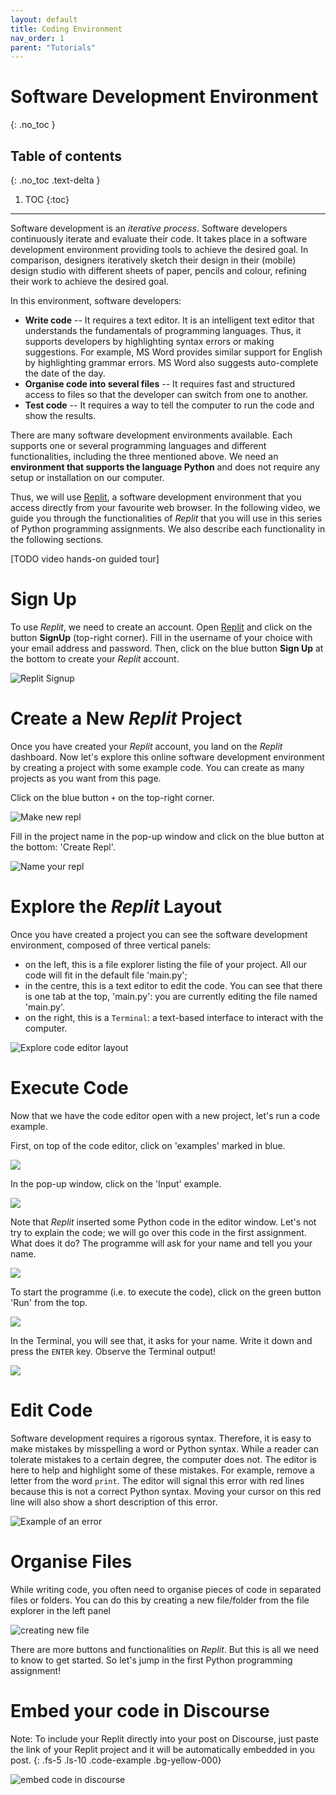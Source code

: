```yaml
---
layout: default
title: Coding Environment
nav_order: 1
parent: "Tutorials"
---
```


# Software Development Environment
{: .no_toc }

## Table of contents
{: .no_toc .text-delta }

1. TOC
{:toc}
---

Software development is an _iterative process_. Software developers continuously iterate and evaluate their code. It takes place in a software development environment providing tools to achieve the desired goal. In comparison, designers iteratively sketch their design in their (mobile) design studio with different sheets of paper, pencils and colour, refining their work to achieve the desired goal.

In this environment, software developers:

- **Write code** -- It requires a text editor. It is an intelligent text editor that understands the fundamentals of programming languages. Thus, it supports developers by highlighting syntax errors or making suggestions. For example, MS Word provides similar support for English by highlighting grammar errors. MS Word also suggests auto-complete the date of the day.
- **Organise code into several files** -- It requires fast and structured access to files so that the developer can switch from one to another.
- **Test code** -- It requires a way to tell the computer to run the code and show the results.

There are many software development environments available. Each supports one or several programming languages and different functionalities, including the three mentioned above. We need an **environment that supports the language Python** and does not require any setup or installation on our computer.

Thus, we will use [Replit](https://repl.it), a software development environment that you access directly from your favourite web browser. In the following video, we guide you through the functionalities of _Replit_ that you will use in this series of Python programming assignments. We also describe each functionality in the following sections.

[TODO video hands-on guided tour]

# Sign Up

To use _Replit_, we need to create an account. Open [Replit](https://repl.it) and click on the button **SignUp** (top-right corner). Fill in the username of your choice with your email address and password. Then, click on the blue button **Sign Up** at the bottom to create your _Replit_ account.

![Replit Signup]({{site.baseurl}}/assets/images/ide_signup.png)

# Create a New _Replit_ Project

Once you have created your _Replit_ account, you land on the _Replit_ dashboard. Now let's explore this online software development environment by creating a project with some example code. You can create as many projects as you want from this page.

Click on the blue button `+` on the top-right corner.

![Make new repl]({{site.baseurl}}/assets/images/new-repl.gif)

Fill in the project name in the pop-up window and click on the blue button at the bottom: 'Create Repl'.

![Name your repl]({{site.baseurl}}/assets/images/fill_in_repl_name.png)

# Explore the _Replit_ Layout

Once you have created a project you can see the software development environment, composed of three vertical panels:

* on the left, this is a file explorer listing the file of your project. All our code will fit in the default file 'main.py';
* in the centre, this is a text editor to edit the code. You can see that there is one tab at the top, 'main.py': you are currently editing the file named 'main.py'.
* on the right, this is a `Terminal`: a text-based interface to interact with the computer.

![Explore code editor layout]({{site.baseurl}}/assets/images/explore_repl_layout.png)

# Execute Code

Now that we have the code editor open with a new project, let's run a code example.

First, on top of the code editor, click on 'examples' marked in blue.

![]({{site.baseurl}}/assets/images/run_example_1.png)

In the pop-up window, click on the 'Input' example.

![]({{site.baseurl}}/assets/images/run_example_2.png)

Note that _Replit_ inserted some Python code in the editor window. Let's not try to explain the code; we will go over this code in the first assignment. What does it do? The programme will ask for your name and tell you your name.

![]({{site.baseurl}}/assets/images/run_example_3.png)

To start the programme (i.e. to execute the code), click on the green button 'Run' from the top.

![]({{site.baseurl}}/assets/images/run_example_4.png)

In the Terminal, you will see that, it asks for your name. Write it down and press the `ENTER` key. Observe the Terminal output!

![]({{site.baseurl}}/assets/images/run_example_5.png)

# Edit Code

Software development requires a rigorous syntax. Therefore, it is easy to make mistakes by misspelling a word or Python syntax. While a reader can tolerate mistakes to a certain degree, the computer does not. The editor is here to help and highlight some of these mistakes. For example, remove a letter from the word `print`. The editor will signal this error with red lines because this is not a correct Python syntax. Moving your cursor on this red line will also show a short description of this error.

![Example of an error]({{site.baseurl}}/assets/images/error-message-example.gif)

# Organise Files

While writing code, you often need to organise pieces of code in separated files or folders. You can do this by creating a new file/folder from the file explorer in the left panel

![creating new file]({{site.baseurl}}/assets/images/create_new_file.png)

There are more buttons and functionalities on _Replit_. But this is all we need to know to get started. So let's jump in the first Python programming assignment!

# Embed your code in Discourse

Note: To include your Replit directly into your post on Discourse, just paste the link of your Replit project and it will be automatically embedded in you post.
{: .fs-5 .ls-10 .code-example .bg-yellow-000}

![embed code in discourse]({{site.baseurl}}/assets/images/embed_example.gif)

<!-- [Next Step: Assignment 1 - Calculator]({{site.baseurl}}/computational-thinking/01-calculator){: .btn .btn-purple } -->
